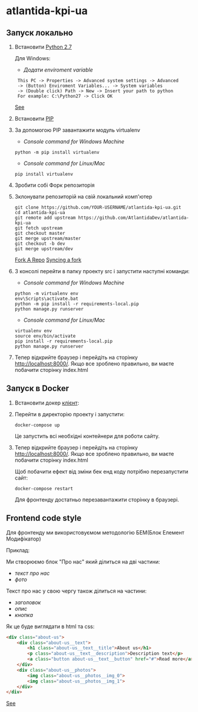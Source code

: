 # atlantida-kpi-ua

## Запуск локально

1. Встановити [Python 2.7](https://www.python.org/downloads/)
   
   Для Windows:
   - *Додати enviroment variable*
   ```commandline
    This PC -> Properties -> Advanced system settings -> Advanced
	-> (Button) Enviroment Variables... -> System variables 
	-> (Double click) Path -> New -> Insert your path to python
	For example: C:\Python27 -> Click OK
    ```
	[See](https://www.nextofwindows.com/how-to-addedit-environment-variables-in-windows-7)
   
2. Встановити [PIP](https://pip.pypa.io/en/stable/installing/)
3. За допомогою PIP завантажити модуль virtualenv

    - *Console command for Windows Machine*
    ```commandline
    python -m pip install virtualenv
    ```
    
    - *Console command for Linux/Mac*
    ```commandline
    pip install virtualenv
    ```

4. Зробити собі Форк репозиторія
5. Зклонувати репозиторій на свій локальний комп'ютер
	
	```commandline
	git clone https://github.com/YOUR-USERNAME/atlantida-kpi-ua.git
    cd atlantida-kpi-ua
	git remote add upstream https://github.com/AtlantidaDev/atlantida-kpi-ua
	git fetch upstream
	git checkout master
	git merge upstream/master
	git checkout -b dev
	git merge upstream/dev
    ```
	
	[Fork A Repo](https://help.github.com/articles/fork-a-repo/)
	[Syncing a fork](https://help.github.com/articles/syncing-a-fork/)

6. З консолі перейти в папку проекту src і запустити наступні команди:
    
    - *Console command for Windows Machine*
    ```commandline
    python -m virtualenv env
    env\Scripts\activate.bat
    python -m pip install -r requirements-local.pip
    python manage.py runserver
    ```

    - *Console command for Linux/Mac*
    ```commandline
    virtualenv env
    source env/bin/activate
    pip install -r requirements-local.pip
    python manage.py runserver
    ```
7. Тепер відкрийте браузер і перейдіть на сторінку
    [http://localhost:8000/](http://localhost:8000/).
    Якщо все зроблено правильно, ви маєте побачити сторінку index.html

## Запуск в Docker

1. Встановити докер [клієнт](https://www.docker.com/community-edition):

2. Перейти в директорію проекту і запустити:
    
    ```commandline
    docker-compose up
    ```
    
    Це запустить всі необхідні контейнери для роботи сайту.
    
3. Тепер відкрийте браузер і перейдіть на сторінку
    [http://localhost:8000/](http://localhost:8000/).
    Якщо все зроблено правильно, ви маєте побачити сторінку index.html
    
    Щоб побачити ефект від зміни бек енд коду потрібно перезапустити сайт:
    
     ```commandline
    docker-compose restart
    ```
    
    Для фронтенду достатньо перезавантажити сторінку в браузері.

## Frontend code style

Для фронтенду ми використовуємом методологію БЕМ(Блок Елемент Модифікатор)

Приклад:

Ми створюємо блок "Про нас" який ділиться на дві частини:
- *текст про нас*
- *фото*

Текст про нас у свою чергу також ділиться на частини:
- *заголовок*
- *опис*
- *кнопка*

Як це буде виглядати в html та css:
```html
<div class="about-us">
    <div class="about-us__text">
        <h1 class="about-us__text__title">About us</h1>
        <p class="about-us__text__description">Description text</p>
        <a class="button about-us__text__button" href="#">Read more</a>
    </div>
    <div class="about-us__photos">
        <img class="about-us__photos__img_0">
        <img class="about-us__photos__img_1">
    </div>
</div>
```

[See](https://ru.bem.info/methodology/key-concepts/)